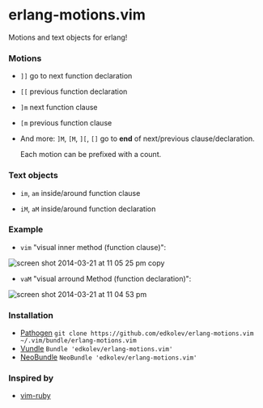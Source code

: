 # erlang-motions.vim

Motions and text objects for erlang!

### Motions

* `]]` go to next function declaration

* `[[` previous function declaration

* `]m` next function clause

* `[m` previous function clause

* And more: `]M`, `[M`, `][`, `[]` go to **end** of next/previous clause/declaration.

  Each motion can be prefixed with a count.

### Text objects

* `im`, `am` inside/around function clause

* `iM`, `aM` inside/around function declaration

### Example

* `vim` "visual inner method (function clause)":

![screen shot 2014-03-21 at 11 05 25 pm copy](https://f.cloud.github.com/assets/1532071/2492908/bb87be1a-b265-11e3-9e5d-693d0ad821ae.png)

* `vaM` "visual arround Method (function declaration)":

![screen shot 2014-03-21 at 11 04 53 pm](https://f.cloud.github.com/assets/1532071/2488015/0960aa86-b13d-11e3-985c-6835eac0dc68.png)

### Installation

- [Pathogen][1] `git clone https://github.com/edkolev/erlang-motions.vim ~/.vim/bundle/erlang-motions.vim`
- [Vundle][2] `Bundle 'edkolev/erlang-motions.vim'`
- [NeoBundle][3] `NeoBundle 'edkolev/erlang-motions.vim'`

### Inspired by

* [vim-ruby][4]

[1]: https://github.com/tpope/vim-pathogen
[2]: https://github.com/gmarik/vundle
[3]: https://github.com/Shougo/neobundle.vim
[4]: https://github.com/vim-ruby/vim-ruby/blob/master/doc/vim-ruby.txt
[5]: http://www.erlang.org/doc/reference_manual/functions.html
